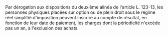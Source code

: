   
Par dérogation aux dispositions du deuxième alinéa de l'article L. 123-13, les personnes physiques placées sur option ou de plein droit sous le régime réel simplifié d'imposition peuvent inscrire au compte de résultat, en fonction de leur date de paiement, les charges dont la périodicité n'excède pas un an, à l'exclusion des achats.  

  
